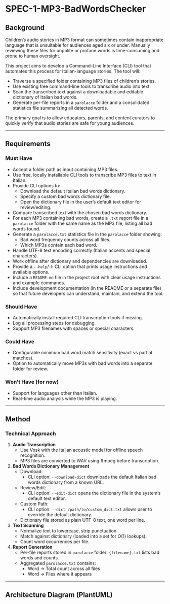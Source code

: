 # SPEC-1-MP3-BadWordsChecker

## Background

Children’s audio stories in MP3 format can sometimes contain inappropriate language that is unsuitable for audiences aged six or under. Manually reviewing these files for unpolite or profane words is time-consuming and prone to human oversight.

This project aims to develop a Command-Line Interface (CLI) tool that automates this process for Italian-language stories. The tool will:
- Traverse a specified folder containing MP3 files of children’s stories.
- Use existing free command-line tools to transcribe audio into text.
- Scan the transcribed text against a downloadable and editable dictionary of Italian bad words.
- Generate per-file reports in a `parolacce` folder and a consolidated statistics file summarizing all detected words.

The primary goal is to allow educators, parents, and content curators to quickly verify that audio stories are safe for young audiences.

---

## Requirements


### Must Have
- Accept a folder path as input containing MP3 files.
- Use free, locally installable CLI tools to transcribe MP3 files to text in Italian.
- Provide CLI options to:
    - Download the default Italian bad words dictionary.
    - Specify a custom bad words dictionary file.
    - Open the dictionary file in the user’s default text editor for review/editing.
- Compare transcribed text with the chosen bad words dictionary.
- For each MP3 containing bad words, create a `.txt` report file in a `parolacce` folder with the same name as the MP3 file, listing all bad words found.
- Generate a `parolacce.txt` statistics file in the `parolacce` folder showing:
    - Bad word frequency counts across all files.
    - Which MP3s contain each bad word.
- Handle UTF-8 text encoding correctly (Italian accents and special characters).
- Work offline after dictionary and dependencies are downloaded.
- Provide a `--help`/`-h` CLI option that prints usage instructions and available options.
- Include a `README.md` file in the project root with clear usage instructions and example commands.
- Include development documentation (in the README or a separate file) so that future developers can understand, maintain, and extend the tool.

### Should Have
- Automatically install required CLI transcription tools if missing.
- Log all processing steps for debugging.
- Support MP3 filenames with spaces or special characters.

### Could Have
- Configurable minimum bad word match sensitivity (exact vs partial matches).
- Option to automatically move MP3s with bad words into a separate folder for review.

### Won’t Have (for now)
- Support for languages other than Italian.
- Real-time audio analysis while the MP3 is playing.

---

## Method

### Technical Approach
1. **Audio Transcription**
     - Use Vosk with the Italian acoustic model for offline speech recognition.
     - MP3 files are converted to WAV using ffmpeg before transcription.
2. **Bad Words Dictionary Management**
     - Download:
         - CLI option: `--download-dict` downloads the default Italian bad words dictionary from a known URL.
     - Review/Edit:
         - CLI option: `--edit-dict` opens the dictionary file in the system’s default text editor.
     - Custom Path:
         - CLI option: `--dict /path/to/custom_dict.txt` allows user to override the default dictionary.
     - Dictionary file stored as plain UTF-8 text, one word per line.
3. **Text Scanning**
     - Normalize text to lowercase, strip punctuation.
     - Match against dictionary (loaded into a set for O(1) lookups).
     - Count word occurrences per file.
4. **Report Generation**
     - Per-file reports stored in `parolacce` folder: `{filename}.txt` lists bad words and counts.
     - Aggregated `parolacce.txt` contains:
         - Word → Total count across all files
         - Word → Files where it appears

---

## Architecture Diagram (PlantUML)

